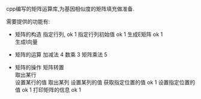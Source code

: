cpp编写的矩阵运算库,为基因相似度的矩阵填充做准备.

需要提供的功能有:
* 矩阵的构造
    指定行列,               ok  1
    指定行列初始值           ok  1
    生成E矩阵               ok  1         
    生成I向量

* 矩阵的运算
    加减法                      4
    数乘                        3
    矩阵乘法                    5   

* 矩阵的操作
    矩阵转置                    
    取出某行                    
    设置某行的值
    取出某列
    设置某列的值
    获取指定位置的值        ok  1
    设置指定位置的值        ok  1
    打印矩阵的信息          ok  1

